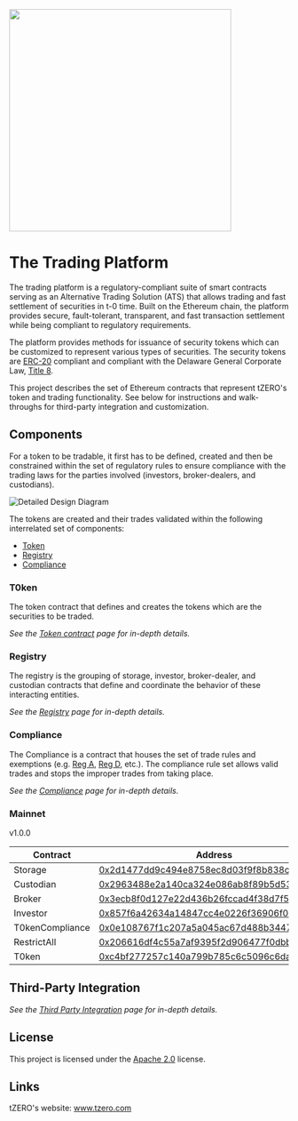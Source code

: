 <img src="http://tzero.design/assets/img/logo.png" width="400px" />

# The Trading Platform
The trading platform is a regulatory-compliant suite of smart contracts serving as an Alternative Trading Solution (ATS) that allows trading and fast settlement of securities in t-0 time. Built on the Ethereum chain, the platform provides secure, fault-tolerant, transparent, and fast transaction settlement while being compliant to regulatory requirements.

The platform provides methods for issuance of security tokens which can be customized to represent various types of securities. The security tokens are [ERC-20][erc-20] compliant and compliant with the Delaware General Corporate Law, [Title 8][Title 8].

This project describes the set of Ethereum contracts that represent tZERO's token and trading functionality. See below for instructions and walk-throughs for third-party integration and customization.

## Components
For a token to be tradable, it first has to be defined, created and then be constrained within the set of regulatory rules to ensure compliance with the trading laws for the parties involved (investors, broker-dealers, and custodians).

![Detailed Design Diagram][uml-overall]

The tokens are created and their trades validated within the following interrelated set of components:
 - [Token](docs/design/token.md)
 - [Registry](docs/design/registry.md)
 - [Compliance](docs/design/compliance.md)

### T0ken
The token contract that defines and creates the tokens which are the securities to be traded.

*See the [Token contract](docs/design/token.md) page for in-depth details.*

### Registry
The registry is the grouping of storage, investor, broker-dealer, and custodian contracts that define and coordinate
the behavior of these interacting entities.

*See the [Registry](docs/design/registry.md) page for in-depth details.*

### Compliance
The Compliance is a contract that houses the set of trade rules and exemptions (e.g. [Reg A][reg-a], [Reg D][reg-d], etc.). The compliance rule set allows valid trades and stops the improper trades from taking place.

*See the [Compliance](docs/design/compliance.md) page for in-depth details.*

### Mainnet
v1.0.0

|  Contract       | Address                                                                                                               |
|-----------------|-----------------------------------------------------------------------------------------------------------------------|
| Storage         | [0x2d1477dd9c494e8758ec8d03f9f8b838ce394414](https://etherscan.io/address/0x2d1477dd9c494e8758ec8d03f9f8b838ce394414) |
| Custodian       | [0x2963488e2a140ca324e086ab8f89b5d533f1081d](https://etherscan.io/address/0x2963488e2a140ca324e086ab8f89b5d533f1081d) |
| Broker          | [0x3ecb8f0d127e22d436b26fccad4f38d7f5b91ee9](https://etherscan.io/address/0x3ecb8f0d127e22d436b26fccad4f38d7f5b91ee9) |
| Investor        | [0x857f6a42634a14847cc4e0226f36906f0a77cee3](https://etherscan.io/address/0x857f6a42634a14847cc4e0226f36906f0a77cee3) |
| T0kenCompliance | [0x0e108767f1c207a5a045ac67d488b3447e7e0eae](https://etherscan.io/address/0x0e108767f1c207a5a045ac67d488b3447e7e0eae) |
| RestrictAll     | [0x206616df4c55a7af9395f2d906477f0dbb45369a](https://etherscan.io/address/0x206616df4c55a7af9395f2d906477f0dbb45369a) |
| T0ken           | [0xc4bf277257c140a799b785c6c5096c6da7ef6a62](https://etherscan.io/address/0xc4bf277257c140a799b785c6c5096c6da7ef6a62) |

## Third-Party Integration
*See the [Third Party Integration](./docs/design/third-party-integration.md) page for in-depth details.*

## License
This project is licensed under the [Apache 2.0][apache 2.0] license.

## Links
tZERO's website: www.tzero.com


[erc-20]: //theethereum.wiki/w/index.php/ERC20_Token_Standard
[T-plus-N]: //www.investopedia.com/terms/t/tplus1.asp
[Title 8]: //legis.delaware.gov/json/BillDetail/GenerateHtmlDocument?legislationId=25730&legislationTypeId=1&docTypeId=2&legislationName=SB69
[reg-a]: //www.sec.gov/smallbusiness/exemptofferings/rega
[reg-d]: //www.sec.gov/fast-answers/answers-regdhtm.html
[apache 2.0]: //www.apache.org/licenses/LICENSE-2.0.html
[uml-overall]: http://www.plantuml.com/plantuml/png/NL4zJyGm3DtzAwpRKo5cX4wq3AmzDiHWYAbEf0dA1z89yTzntOPUkzdlu-MvFQPCCPVHWQLCRvGOUnxEASSB_W3Yooc7I0E_JdDRKWxsJ5wtXnW-ENPCZgC2J_wRHI3BBomsl3C6_sqRzDg-8MeC87n46XaV-zRStinrdiNafmV01ylOXl7BIV8xptHV7AULFiWjnP64NL2fmonhcaOR2ztLuQIs9G6DkQ_e7kfsa8P1_MfwWhRSGcjJMCShyP6zbT_m1m00
